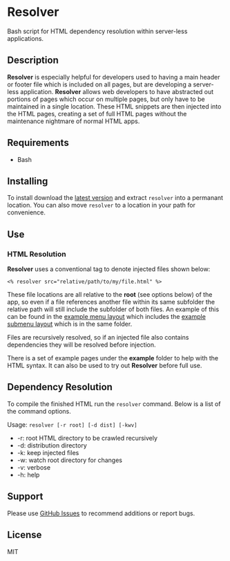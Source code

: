 Resolver
=========

Bash script for HTML dependency resolution within server-less applications.

## Description

**Resolver** is especially helpful for developers used to having a main header or footer file which is included on all pages, but are developing a server-less application. **Resolver** allows web developers to have abstracted out portions of pages which occur on multiple pages, but only have to be maintained in a single location. These HTML snippets are then injected into the HTML pages, creating a set of full HTML pages without the maintenance nightmare of normal HTML apps.

## Requirements

- Bash

## Installing

To install download the [latest version](https://github.com/TheConnMan/Resolver/archive/master.zip) and extract `resolver` into a permanant location. You can also move `resolver` to a location in your path for convenience.

## Use

### HTML Resolution

**Resolver** uses a conventional tag to denote injected files shown below:

```
<% resolver src="relative/path/to/my/file.html" %>
```

These file locations are all relative to the **root** (see options below) of the app, so even if a file references another file within its same subfolder the relative path will still include the subfolder of both files. An example of this can be found in the [example menu layout](https://github.com/TheConnMan/Resolver/blob/master/example/layouts/menu.html) which includes the [example submenu layout](https://github.com/TheConnMan/Resolver/blob/master/example/layouts/submenu.html) which is in the same folder.

Files are recursively resolved, so if an injected file also contains dependencies they will be resolved before injection.

There is a set of example pages under the **example** folder to help with the HTML syntax. It can also be used to try out **Resolver** before full use.

## Dependency Resolution

To compile the finished HTML run the `resolver` command. Below is a list of the command options.

Usage: `resolver [-r root] [-d dist] [-kwv]`
- -r: root HTML directory to be crawled recursively
- -d: distribution directory
- -k: keep injected files
- -w: watch root directory for changes
- -v: verbose
- -h: help

## Support

Please use [GitHub Issues](https://github.com/TheConnMan/Resolver/issues) to recommend additions or report bugs.

## License

MIT